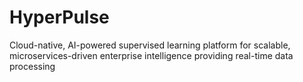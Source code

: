 # HyperPulse
Cloud-native, AI-powered supervised learning platform for scalable, microservices-driven enterprise intelligence providing real-time data processing
